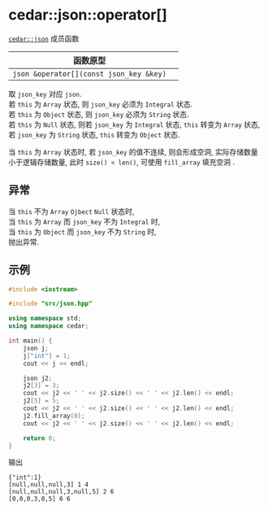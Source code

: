# cedar::json::operator[]

[`cedar::json`](./cedar::json.md) 成员函数

| 函数原型                                |      |
| --------------------------------------- | ---- |
| `json &operator[](const json_key &key)` |      |

取 `json_key` 对应 `json`.  
若 `this` 为 `Array` 状态, 则 `json_key` 必须为 `Integral` 状态.  
若 `this` 为 `Object` 状态, 则 `json_key` 必须为 `String` 状态.  
若 `this` 为 `Null` 状态, 则若 `json_key` 为 `Integral` 状态, `this` 转变为 `Array` 状态, 若 `json_key` 为 `String` 状态, `this` 转变为 `Object` 状态.

当 `this` 为 `Array` 状态时, 若 `json_key` 的值不连续, 则会形成空洞, 实际存储数量小于逻辑存储数量, 此时 `size() < len()`, 可使用 `fill_array` 填充空洞 .

## 异常

当 `this` 不为 `Array` `Ojbect` `Null` 状态时,  
当 `this` 为 `Array` 而 `json_key` 不为 `Integral` 时,  
当 `this` 为 `Object` 而 `json_key` 不为 `String` 时,  
抛出异常.

## 示例

```cpp
#include <iostream>

#include "src/json.hpp"

using namespace std;
using namespace cedar;

int main() {
    json j;
    j["int"] = 1;
    cout << j << endl;

    json j2;
    j2[3] = 3;
    cout << j2 << ' ' << j2.size() << ' ' << j2.len() << endl;
    j2[5] = 5;
    cout << j2 << ' ' << j2.size() << ' ' << j2.len() << endl;
    j2.fill_array(0);
    cout << j2 << ' ' << j2.size() << ' ' << j2.len() << endl;

    return 0;
}
```

输出

```
{"int":1}
[null,null,null,3] 1 4
[null,null,null,3,null,5] 2 6
[0,0,0,3,0,5] 6 6
```

